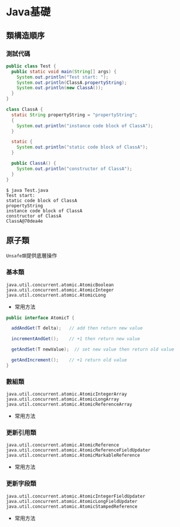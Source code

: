 # Java基礎

## 類構造順序

### 測試代碼
```java
public class Test {
  public static void main(String[] args) {
    System.out.println("Test start: ");
    System.out.println(ClassA.propertyString);
    System.out.println(new ClassA());
  }
}

class ClassA {
  static String propertyString = "propertyString";
  {
    System.out.println("instance code block of ClassA");
  }

  static {
    System.out.println("static code block of ClassA");
  }

  public ClassA() {
    System.out.println("constructor of ClassA");    
  }
}
```
```
$ java Test.java
Test start: 
static code block of ClassA
propertyString
instance code block of ClassA
constructor of ClassA
ClassA@70dea4e
```

## 原子類
`Unsafe類`提供底層操作  
### 基本類  
`java.util.concurrent.atomic.AtomicBoolean`
`java.util.concurrent.atomic.AtomicInteger`
`java.util.concurrent.atomic.AtomicLong`

- 常用方法
```java
public interface AtomicT {

  addAndGet(T delta);   // add then return new value

  incrementAndGet();    // +1 then return new value

  getAndSet(T newValue);  // set new value then return old value

  getAndIncrement();    // +1 return old value
}
```

### 數組類  
`java.util.concurrent.atomic.AtomicIntegerArray`
`java.util.concurrent.atomic.AtomicLongArray`
`java.util.concurrent.atomic.AtomicReferenceArray`

- 常用方法

### 更新引用類
`java.util.concurrent.atomic.AtomicReference`
`java.util.concurrent.atomic.AtomicReferenceFieldUpdater`
`java.util.concurrent.atomic.AtomicMarkableReference`

- 常用方法

### 更新字段類
`java.util.concurrent.atomic.AtomicIntegerFieldUpdater`
`java.util.concurrent.atomic.AtomicLongFieldUpdater`
`java.util.concurrent.atomic.AtomicStampedReference`

- 常用方法